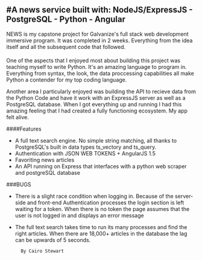 #A news service built with:
NodeJS/ExpressJS - PostgreSQL - Python - Angular
-

NEWS is my capstone project for Galvanize's full stack web development  immersive program. It was completed in 2 weeks. Everything from the idea itself and all the subsequent code that followed.

####
One of the aspects that I enjoyed most about building this project was teaching myself to write Python. It's an amazing language to program in. Everything from syntax, the look, the data proccessing capabilities all make Python a contender for my top coding language.


Another area I particularly enjoyed was building the API to recieve data from the Python Code and have it work with an ExpressJS server as well as a PostgreSQL database. When I got everything up and running I had this amazing feeling that I had created a fully functioning ecosystem. My app felt alive.



####Features
- A full text search engine. No simple string matching, all thanks to PostgreSQL's built in data types ts_vectory and ts_query. 
- Authentication with JSON WEB TOKENS + AngularJS 1.5
- Favoriting news articles
- An API running on Express that interfaces with a python web scraper and postgreSQL database


###BUGS

- There is a slight race condition when logging in. Because of the server-side and front-end Authentication processes the login section is left waiting for a token. When there is no token the page assumes that the user is not logged in and displays an error message
- The full text search takes time to run its many processes and find the right articles. When there are 18,000+ articles in the database the lag can be upwards of 5 seconds.

		By Cairo Stewart





